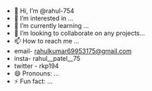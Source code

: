 - 👋 Hi, I’m @rahul-754
- 👀 I’m interested in ...
- 🌱 I’m currently learning ...
- 💞️ I’m looking to collaborate on any projects...
- 📫 How to reach me ...
- email- rahulkumar69953175@gmail.com
- insta- rahul__patel__75
- twitter - rkp194
- 😄 Pronouns: ...
- ⚡ Fun fact: ...

<!---
rahul-754/rahul-754 is a ✨ special ✨ repository because its `README.md` (this file) appears on your GitHub profile.
You can click the Preview link to take a look at your changes.
--->
